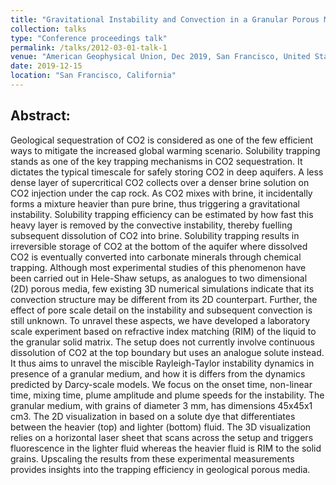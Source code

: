 ```yaml
---
title: "Gravitational Instability and Convection in a Granular Porous Medium: Pore Scale Experimental Study and Implications for Solubility Trapping Of CO2"
collection: talks
type: "Conference proceedings talk"
permalink: /talks/2012-03-01-talk-1
venue: "American Geophysical Union, Dec 2019, San Francisco, United States."
date: 2019-12-15
location: "San Francisco, California"
---
```


## Abstract: 
Geological sequestration of CO2 is considered as one of the few efficient ways to mitigate the increased global warming scenario. Solubility trapping stands as one of the key trapping mechanisms in CO2 sequestration. It dictates the typical timescale for safely storing CO2 in deep aquifers. A less dense layer of supercritical CO2 collects over a denser brine solution on CO2 injection under the cap rock. As CO2 mixes with brine, it incidentally forms a mixture heavier than pure brine, thus triggering a gravitational instability. Solubility trapping efficiency can be estimated by how fast this heavy layer is removed by the convective instability, thereby fuelling subsequent dissolution of CO2 into brine. Solubility trapping results in irreversible storage of CO2 at the bottom of the aquifer where dissolved CO2 is eventually converted into carbonate minerals through chemical trapping. Although most experimental studies of this phenomenon have been carried out in Hele-Shaw setups, as analogues to two dimensional (2D) porous media, few existing 3D numerical simulations indicate that its convection structure may be different from its 2D counterpart. Further, the effect of pore scale detail on the instability and subsequent convection is still unknown. To unravel these aspects, we have developed a laboratory scale experiment based on refractive index matching (RIM) of the liquid to the granular solid matrix. The setup does not currently involve continuous dissolution of CO2 at the top boundary but uses an analogue solute instead. It thus aims to unravel the miscible Rayleigh-Taylor instability dynamics in presence of a granular medium, and how it is differs from the dynamics predicted by Darcy-scale models. We focus on the onset time, non-linear time, mixing time, plume amplitude and plume speeds for the instability. The granular medium, with grains of diameter 3 mm, has dimensions 45x45x1 cm3. The 2D visualization in based on a solute dye that differentiates between the heavier (top) and lighter (bottom) fluid. The 3D visualization relies on a horizontal laser sheet that scans across the setup and triggers fluorescence in the lighter fluid whereas the heavier fluid is RIM to the solid grains. Upscaling the results from these experimental measurements provides insights into the trapping efficiency in geological porous media.
